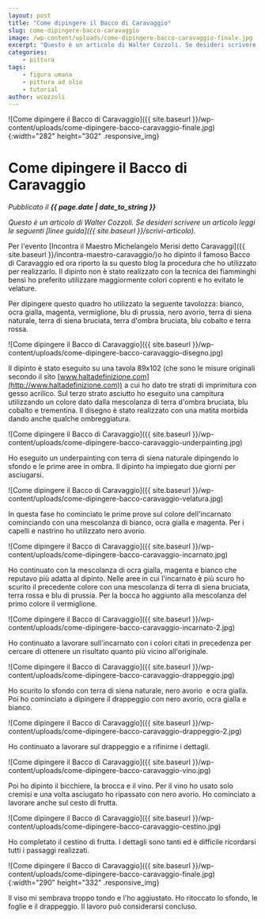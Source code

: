 ```yaml
---
layout: post
title: "Come dipingere il Bacco di Caravaggio"
slug: come-dipingere-bacco-caravaggio
image: /wp-content/uploads/come-dipingere-bacco-caravaggio-finale.jpg
excerpt: "Questo è un articolo di Walter Cozzoli. Se desideri scrivere un articolo leggi le seguenti linee guida. Per l&#039;evento Incontra il Maestro Michelangelo"
categories:
    - pittura
tags:
    - figura umana
    - pittura ad olio
    - tutorial
author: wcozzoli
---
```


![Come dipingere il Bacco di Caravaggio]({{ site.baseurl }}/wp-content/uploads/come-dipingere-bacco-caravaggio-finale.jpg){:width="282" height="302" .responsive_img}

# Come dipingere il Bacco di Caravaggio
_Pubblicato il **{{ page.date | date_to_string }}**_

_Questo è un articolo di Walter Cozzoli. Se desideri scrivere un articolo leggi le seguenti [linee guida]({{ site.baseurl }}/scrivi-articolo)._

Per l'evento [Incontra il Maestro Michelangelo Merisi detto Caravaggi]({{ site.baseurl }}/incontra-maestro-caravaggio/)o ho dipinto il famoso Bacco di Caravaggio ed ora riporto la su questo blog la procedura che ho utilizzato per realizzarlo. Il dipinto non è stato realizzato con la tecnica dei fiamminghi bensì ho preferito utilizzare maggiormente colori coprenti e ho evitato le velature.

Per dipingere questo quadro ho utilizzato la seguente tavolozza: bianco, ocra gialla, magenta, vermiglione, blu di prussia, nero avorio, terra di siena naturale, terra di siena bruciata, terra d'ombra bruciata, blu cobalto e terra rossa.

![Come dipingere il Bacco di Caravaggio]({{ site.baseurl }}/wp-content/uploads/come-dipingere-bacco-caravaggio-disegno.jpg)

Il dipinto è stato eseguito su una tavola 89x102 (che sono le misure originali secondo il sito [www.haltadefinizione.com](http://www.haltadefinizione.com)) a cui ho dato tre strati di imprimitura con gesso acrilico. Sul terzo strato asciutto ho eseguito una campitura utilizzando un colore dato dalla mescolanza di terra d'ombra bruciata, blu cobalto e trementina. Il disegno è stato realizzato con una matita morbida dando anche qualche ombreggiatura.

![Come dipingere il Bacco di Caravaggio]({{ site.baseurl }}/wp-content/uploads/come-dipingere-bacco-caravaggio-underpainting.jpg)

Ho eseguito un underpainting con terra di siena naturale dipingendo lo sfondo e le prime aree in ombra. Il dipinto ha impiegato due giorni per asciugarsi.

![Come dipingere il Bacco di Caravaggio]({{ site.baseurl }}/wp-content/uploads/come-dipingere-bacco-caravaggio-velatura.jpg)

In questa fase ho cominciato le prime prove sul colore dell'incarnato cominciando con una mescolanza di bianco, ocra gialla e magenta. Per i capelli e nastrino ho utilizzato nero avorio.

![Come dipingere il Bacco di Caravaggio]({{ site.baseurl }}/wp-content/uploads/come-dipingere-bacco-caravaggio-incarnato.jpg)

Ho continuato con la mescolanza di ocra gialla, magenta e bianco che reputavo più adatta al dipinto. Nelle aree in cui l'incarnato è più scuro ho scurito il precedente colore con una mescolanza di terra di siena bruciata, terra rossa e blu di prussia. Per la bocca ho aggiunto alla mescolanza del primo colore il vermiglione.

![Come dipingere il Bacco di Caravaggio]({{ site.baseurl }}/wp-content/uploads/come-dipingere-bacco-caravaggio-incarnato-2.jpg)

Ho continuato a lavorare sull'incarnato con i colori citati in precedenza per cercare di ottenere un risultato quanto più vicino all'originale.

![Come dipingere il Bacco di Caravaggio]({{ site.baseurl }}/wp-content/uploads/come-dipingere-bacco-caravaggio-drappeggio.jpg)

Ho scurito lo sfondo con terra di siena naturale, nero avorio  e ocra gialla. Poi ho cominciato a dipingere il drappeggio con nero avorio, ocra gialla e bianco.

![Come dipingere il Bacco di Caravaggio]({{ site.baseurl }}/wp-content/uploads/come-dipingere-bacco-caravaggio-drappeggio-2.jpg)

Ho continuato a lavorare sul drappeggio e a rifinirne i dettagli.

![Come dipingere il Bacco di Caravaggio]({{ site.baseurl }}/wp-content/uploads/come-dipingere-bacco-caravaggio-vino.jpg)

Poi ho dipinto il bicchiere, la brocca e il vino. Per il vino ho usato solo cremisi e una volta asciugato ho ripassato con nero avorio. Ho cominciato a lavorare anche sul cesto di frutta.

![Come dipingere il Bacco di Caravaggio]({{ site.baseurl }}/wp-content/uploads/come-dipingere-bacco-caravaggio-cestino.jpg)

Ho completato il cestino di frutta. I dettagli sono tanti ed è difficile ricordarsi tutti i passaggi realizzati.

![Come dipingere il Bacco di Caravaggio]({{ site.baseurl }}/wp-content/uploads/come-dipingere-bacco-caravaggio-finale.jpg){:width="290" height="332" .responsive_img}

Il viso mi sembrava troppo tondo e l'ho aggiustato. Ho ritoccato lo sfondo, le foglie e il drappeggio. Il lavoro può considerarsi concluso.
